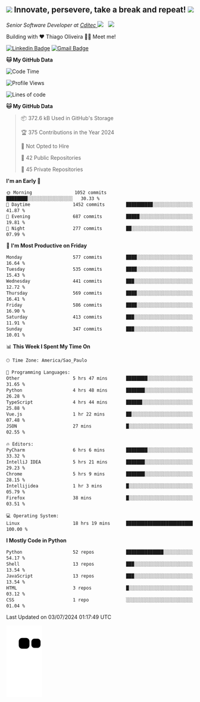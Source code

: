 <h2><img src="https://emojis.slackmojis.com/emojis/images/1531849430/4246/blob-sunglasses.gif?1531849430" width="30"/> Innovate, persevere, take a break and repeat! <img src="https://media.giphy.com/media/12oufCB0MyZ1Go/giphy.gif" width="50"></h2>
<img align='right' src="https://media.giphy.com/media/M9gbBd9nbDrOTu1Mqx/giphy.gif" width="230">
<p><em>Senior Software Developer at <a href="https://www.cditec.com.br/">Cditec
</a><img src="https://media.giphy.com/media/WUlplcMpOCEmTGBtBW/giphy.gif" width="30"> 
</em></p>



Building with ❤️ Thiago Oliveira 👋🏽 Meet me!

[![Linkedin Badge](https://img.shields.io/badge/-Thiago-blue?style=flat-square&logo=Linkedin&logoColor=white&link=https://www.linkedin.com/in/tgmarinho/)](https://www.linkedin.com/in/thiagoceconelo/) 
[![Gmail Badge](https://img.shields.io/badge/-thiceconelo@gmail.com-c14438?style=flat-square&logo=Gmail&logoColor=white&link=mailto:thiceconelo@gmail.com)](mailto:thiceconelo@gmail.com)

</em></p>

<!-- <span style="height ">
![Anurag's GitHub stats](https://github-readme-stats.vercel.app/api?username=arthurspk&show_icons=true&theme=tokyonight)
</span> -->

**🐱 My GitHub Data** 
<!--START_SECTION:waka-->
![Code Time](http://img.shields.io/badge/Code%20Time-1%2C449%20hrs%2058%20mins-blue)

![Profile Views](http://img.shields.io/badge/Profile%20Views-0-blue)

![Lines of code](https://img.shields.io/badge/From%20Hello%20World%20I%27ve%20Written-4.9%20million%20lines%20of%20code-blue)

**🐱 My GitHub Data** 

> 📦 372.6 kB Used in GitHub's Storage 
 > 
> 🏆 375 Contributions in the Year 2024
 > 
> 🚫 Not Opted to Hire
 > 
> 📜 42 Public Repositories 
 > 
> 🔑 45 Private Repositories 
 > 
**I'm an Early 🐤** 

```text
🌞 Morning                1052 commits        ████████░░░░░░░░░░░░░░░░░   30.33 % 
🌆 Daytime                1452 commits        ██████████░░░░░░░░░░░░░░░   41.87 % 
🌃 Evening                687 commits         █████░░░░░░░░░░░░░░░░░░░░   19.81 % 
🌙 Night                  277 commits         ██░░░░░░░░░░░░░░░░░░░░░░░   07.99 % 
```
📅 **I'm Most Productive on Friday** 

```text
Monday                   577 commits         ████░░░░░░░░░░░░░░░░░░░░░   16.64 % 
Tuesday                  535 commits         ████░░░░░░░░░░░░░░░░░░░░░   15.43 % 
Wednesday                441 commits         ███░░░░░░░░░░░░░░░░░░░░░░   12.72 % 
Thursday                 569 commits         ████░░░░░░░░░░░░░░░░░░░░░   16.41 % 
Friday                   586 commits         ████░░░░░░░░░░░░░░░░░░░░░   16.90 % 
Saturday                 413 commits         ███░░░░░░░░░░░░░░░░░░░░░░   11.91 % 
Sunday                   347 commits         ███░░░░░░░░░░░░░░░░░░░░░░   10.01 % 
```


📊 **This Week I Spent My Time On** 

```text
🕑︎ Time Zone: America/Sao_Paulo

💬 Programming Languages: 
Other                    5 hrs 47 mins       ████████░░░░░░░░░░░░░░░░░   31.65 % 
Python                   4 hrs 48 mins       ███████░░░░░░░░░░░░░░░░░░   26.28 % 
TypeScript               4 hrs 44 mins       ██████░░░░░░░░░░░░░░░░░░░   25.88 % 
Vue.js                   1 hr 22 mins        ██░░░░░░░░░░░░░░░░░░░░░░░   07.48 % 
JSON                     27 mins             █░░░░░░░░░░░░░░░░░░░░░░░░   02.55 % 

🔥 Editors: 
PyCharm                  6 hrs 6 mins        ████████░░░░░░░░░░░░░░░░░   33.32 % 
IntelliJ IDEA            5 hrs 21 mins       ███████░░░░░░░░░░░░░░░░░░   29.23 % 
Chrome                   5 hrs 9 mins        ███████░░░░░░░░░░░░░░░░░░   28.15 % 
Intellijidea             1 hr 3 mins         █░░░░░░░░░░░░░░░░░░░░░░░░   05.79 % 
Firefox                  38 mins             █░░░░░░░░░░░░░░░░░░░░░░░░   03.51 % 

💻 Operating System: 
Linux                    18 hrs 19 mins      █████████████████████████   100.00 % 
```

**I Mostly Code in Python** 

```text
Python                   52 repos            ██████████████░░░░░░░░░░░   54.17 % 
Shell                    13 repos            ███░░░░░░░░░░░░░░░░░░░░░░   13.54 % 
JavaScript               13 repos            ███░░░░░░░░░░░░░░░░░░░░░░   13.54 % 
HTML                     3 repos             █░░░░░░░░░░░░░░░░░░░░░░░░   03.12 % 
CSS                      1 repo              ░░░░░░░░░░░░░░░░░░░░░░░░░   01.04 % 
```




 Last Updated on 03/07/2024 01:17:49 UTC
<!--END_SECTION:waka-->

![Snake animation](https://github.com/rafaballerini/rafaballerini/blob/output/github-contribution-grid-snake.svg)


<!---
ceconelo/ceconelo is a ✨ special ✨ repository because its `README.md` (this file) appears on your GitHub profile.
You can click the Preview link to take a look at your changes.
--->
